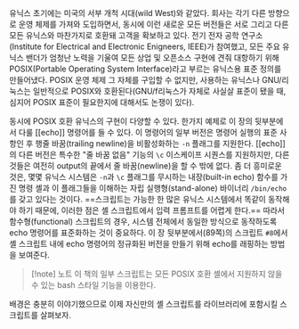 
유닉스 초기에는 미국의 서부 개척 시대(wild West)와 같았다. 회사는 각기 다른 방향으로 운영 체제를 가져와 도입하면서, 동시에 이런 새로운 모든 버전들은 서로 그리고 다른 모든 유닉스와 마찬가지로 호환돼 고객을 확보하고 있다. 전기 전자 공학 연구소(Institute for Electrical and Electronic Enigneers, IEEE)가 참여했고, 모든 주요 유닉스 밴더가 엄청난 노력을 기울여 모든 상업 및 오픈소스 구현에 견줘 대항하기 위해 POSIX(Portable Operating System Interface)라고 부르는 유닉스용 표준 정의를 만들어냈다. POSIX 운영 체제 그 자체를 구입할 수 없지만, 사용하는 유닉스나 GNU/리눅스는 일반적으로 POSIX와 호환된다(GNU/f리눅스가 자체로 사실살 표준이 됐을 때, 심지어 POSIX 표준이 필요한지에 대해서도 논쟁이 있다).

동시에 POSIX 호환 유닉스의 구현이 다양할 수 있다. 한가지 예제로 이 장의 뒷부분에서 다룰 [[echo]] 명령어를 들 수 있다. 이 명령어의 일부 버전은 명령어 실행의 표준 사항인 후 행줄 바꿈(trailing newline)을 비활성화하는 `-n` 플래그를 지원한다. [[echo]]의 다른 버전은 특수한 "줄 바꿈 없음" 기능의 `\c` 이스케이프 시퀀스를 지원하지만, 다른 것들은 여전히 output의 끝에서 줄 바꿈(newline)을 할 수 밖에 없다. 좀 더 흥미로운 것은, 몇몇 유닉스 시스템은 `-n`과 `\c` 플래그를 무시하는 내장(built-in echo) 함수를 가진 명령 셸과 이 플래그들을 이해하는 자립 실행형(stand-alone) 바이너리 `/bin/echo`를 갖고 있다는 것이다. ==스크립트는 가능한 한 많은 유닉스 시스템에서 똑같이 동작해야 하기 때문에, 이러한 점은 셸 스크립트에서 입력 프롬프트를 어렵게 한다.== 따라서 함수형(functional) 스크립트의 경우, 시스템 전체에서 동일한 방식으로 동작하도록 echo 명령어를 표준화하는 것이 중요하다. 이 장 뒷부분에서(89쪽)의 스크립트 `#8`에서 셸 스크립트 내에 echo 명령어의 정규화된 버전을 만들기 위해 echo를 래핑하는 방법을 보여준다.

>[!note] 노트
>이 책의 일부 스크립트는 모든 POSIX 호환 셸에서 지원하지 않을 수 있는 bash 스타일 기능을 이용한다.

배경은 충분히 이야기했으므로 이제 자신만의 셸 스크립트를 라이브러리에 포함시킬 스크립트를 살펴보자.

